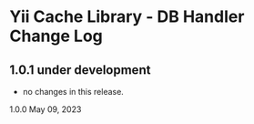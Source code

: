 # Yii Cache Library - DB Handler Change Log

## 1.0.1 under development

- no changes in this release.

1.0.0 May 09, 2023
